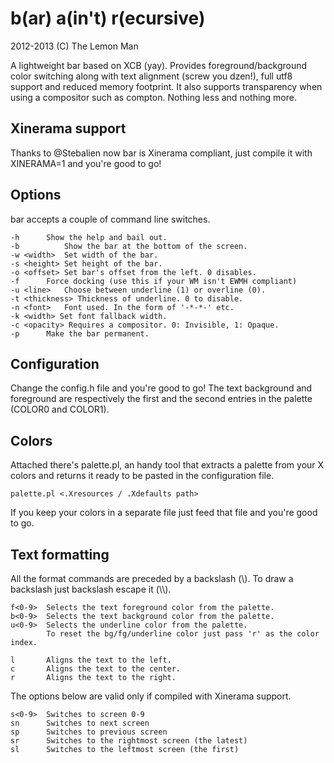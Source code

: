 b(ar) a(in't) r(ecursive)
=========================
2012-2013 (C) The Lemon Man

A lightweight bar based on XCB (yay). Provides foreground/background color
switching along with text alignment (screw you dzen!), full utf8 support
and reduced memory footprint. It also supports transparency when using a 
compositor such as compton. Nothing less and nothing more.

Xinerama support
----------------
Thanks to @Stebalien now bar is Xinerama compliant, just compile it with
XINERAMA=1 and you're good to go!

Options
-------
bar accepts a couple of command line switches.

```
-h	    Show the help and bail out.
-b          Show the bar at the bottom of the screen.
-w <width>  Set width of the bar.
-s <height> Set height of the bar.
-o <offset> Set bar's offset from the left. 0 disables.
-f      Force docking (use this if your WM isn't EWMH compliant)
-u <line>   Choose between underline (1) or overline (0).
-t <thickness> Thickness of underline. 0 to disable.
-n <font>   Font used. In the form of '-*-*-' etc.
-k <width> Set font fallback width.
-c <opacity> Requires a compositor. 0: Invisible, 1: Opaque.
-p	    Make the bar permanent.
```

Configuration
-------------
Change the config.h file and you're good to go!
The text background and foreground are respectively the first and the second
entries in the palette (COLOR0 and COLOR1).

Colors
------
Attached there's palette.pl, an handy tool that extracts a palette from your
X colors and returns it ready to be pasted in the configuration file.

```
palette.pl <.Xresources / .Xdefaults path>
```

If you keep your colors in a separate file just feed that file and you're good
to go.

Text formatting
---------------
All the format commands are preceded by a backslash (\\). 
To draw a backslash just backslash escape it (\\\\). 

```
f<0-9>  Selects the text foreground color from the palette.
b<0-9>  Selects the text background color from the palette.
u<0-9>  Selects the underline color from the palette.
        To reset the bg/fg/underline color just pass 'r' as the color index.

l       Aligns the text to the left.
c       Aligns the text to the center.
r       Aligns the text to the right.
```


The options below are valid only if compiled with Xinerama support.


```
s<0-9>  Switches to screen 0-9
sn      Switches to next screen
sp      Switches to previous screen
sr      Switches to the rightmost screen (the latest)
sl      Switches to the leftmost screen (the first)
```
